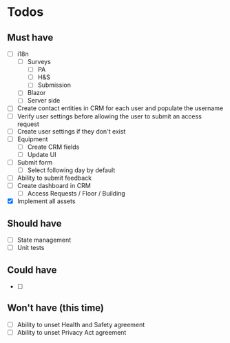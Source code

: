 # Todos

## Must have

- [ ] i18n
  - [ ] Surveys
    - [ ] PA
    - [ ] H&S
    - [ ] Submission
  - [ ] Blazor
  - [ ] Server side
- [ ] Create contact entities in CRM for each user and populate the username
- [ ] Verify user settings before allowing the user to submit an access request
- [ ] Create user settings if they don't exist
- [ ] Equipment
  - [ ] Create CRM fields
  - [ ] Update UI
- [ ] Submit form
  - [ ] Select following day by default
- [ ] Ability to submit feedback
- [ ] Create dashboard in CRM
  - [ ] Access Requests / Floor / Building
- [X] Implement all assets

## Should have

- [ ] State management
- [ ] Unit tests

## Could have

- [ ]

## Won't have (this time)  

- [ ] Ability to unset Health and Safety agreement
- [ ] Ability to unset Privacy Act agreement